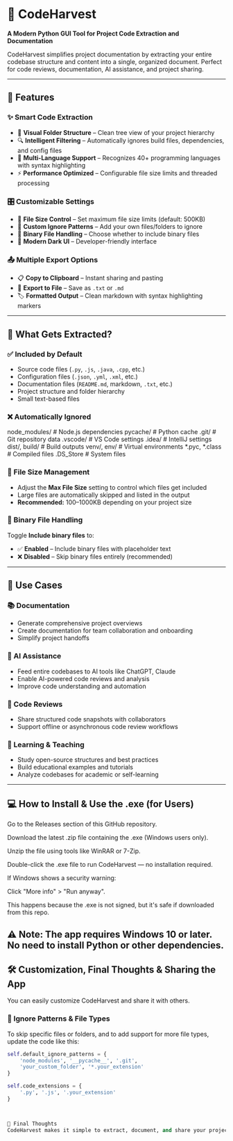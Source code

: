 # 🌾 CodeHarvest

**A Modern Python GUI Tool for Project Code Extraction and Documentation**

CodeHarvest simplifies project documentation by extracting your entire codebase structure and content into a single, organized document. Perfect for code reviews, documentation, AI assistance, and project sharing.

---

## 🚀 Features

### ✨ Smart Code Extraction
- 📁 **Visual Folder Structure** – Clean tree view of your project hierarchy  
- 🔍 **Intelligent Filtering** – Automatically ignores build files, dependencies, and config files  
- 📝 **Multi-Language Support** – Recognizes 40+ programming languages with syntax highlighting  
- ⚡ **Performance Optimized** – Configurable file size limits and threaded processing  

### 🎛️ Customizable Settings
- 📏 **File Size Control** – Set maximum file size limits (default: 500KB)  
- 🚫 **Custom Ignore Patterns** – Add your own files/folders to ignore  
- 🔧 **Binary File Handling** – Choose whether to include binary files  
- 🎨 **Modern Dark UI** – Developer-friendly interface  

### 📤 Multiple Export Options
- 📋 **Copy to Clipboard** – Instant sharing and pasting  
- 💾 **Export to File** – Save as `.txt` or `.md`  
- 🏷️ **Formatted Output** – Clean markdown with syntax highlighting markers  

---

## 📁 What Gets Extracted?

### ✅ Included by Default
- Source code files (`.py`, `.js`, `.java`, `.cpp`, etc.)
- Configuration files (`.json`, `.yml`, `.xml`, etc.)
- Documentation files (`README.md`, markdown, `.txt`, etc.)
- Project structure and folder hierarchy
- Small text-based files

### ❌ Automatically Ignored
node_modules/ # Node.js dependencies
pycache/ # Python cache
.git/ # Git repository data
.vscode/ # VS Code settings
.idea/ # IntelliJ settings
dist/, build/ # Build outputs
venv/, env/ # Virtual environments
*.pyc, *.class # Compiled files
.DS_Store # System files



### 📏 File Size Management
- Adjust the **Max File Size** setting to control which files get included  
- Large files are automatically skipped and listed in the output  
- **Recommended:** 100–1000KB depending on your project size  

### 🧩 Binary File Handling
Toggle **Include binary files** to:
- ✅ **Enabled** – Include binary files with placeholder text  
- ❌ **Disabled** – Skip binary files entirely (recommended)  

---

## 🎨 Use Cases

### 📚 Documentation
- Generate comprehensive project overviews  
- Create documentation for team collaboration and onboarding  
- Simplify project handoffs  

### 🤖 AI Assistance
- Feed entire codebases to AI tools like ChatGPT, Claude  
- Enable AI-powered code reviews and analysis  
- Improve code understanding and automation  

### 👥 Code Reviews
- Share structured code snapshots with collaborators  
- Support offline or asynchronous code review workflows  

### 📖 Learning & Teaching
- Study open-source structures and best practices  
- Build educational examples and tutorials  
- Analyze codebases for academic or self-learning  

---
## 💻 How to Install & Use the .exe (for Users)
Go to the Releases section of this GitHub repository.

Download the latest .zip file containing the .exe (Windows users only).

Unzip the file using tools like WinRAR or 7-Zip.

Double-click the .exe file to run CodeHarvest — no installation required.

If Windows shows a security warning:

Click "More info" > "Run anyway".

This happens because the .exe is not signed, but it's safe if downloaded from this repo.

⚠️ Note: The app requires Windows 10 or later. No need to install Python or other dependencies.
---

## 🛠️ Customization, Final Thoughts & Sharing the App

You can easily customize CodeHarvest and share it with others.

### 🔧 Ignore Patterns & File Types
To skip specific files or folders, and to add support for more file types, update the code like this:

```python
self.default_ignore_patterns = {
    'node_modules', '__pycache__', '.git',
    'your_custom_folder', '*.your_extension'
}

self.code_extensions = {
    '.py', '.js', '.your_extension'
}



🙌 Final Thoughts
CodeHarvest makes it simple to extract, document, and share your project code. Whether you're a developer preparing a handoff, a student submitting an assignment, or using AI tools to analyze code — this tool is made for you. It keeps your projects clean, readable, and ready to share


